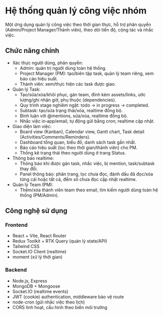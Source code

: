 # Hệ thống quản lý công việc nhóm

Một ứng dụng quản lý công việc theo thời gian thực, hỗ trợ phân quyền (Admin/Project Manager/Thành viên), theo dõi tiến độ, cộng tác và nhắc việc.

## Chức năng chính
- Xác thực người dùng, phân quyền:
  - Admin: quản trị người dùng toàn hệ thống.
  - Project Manager (PM): tạo/biên tập task, quản lý team riêng, xem báo cáo hiệu suất.
  - Thành viên: xem/thực hiện các task được giao.
- Quản lý Task:
  - Tạo/sửa/xóa/khôi phục, gán team, đính kèm assets/links, ước lượng/ghi nhận giờ, phụ thuộc (dependencies).
  - Quy trình stage nghiêm ngặt: todo → in progress → completed.
  - Subtask: tạo/sửa trạng thái/xóa, realtime đồng bộ.
  - Bình luận với @mentions, sửa/xóa, realtime đồng bộ.
  - Nhắc việc in‑app/email, tự động gửi bằng cron; realtime cập nhật.
- Giao diện làm việc:
  - Board view (Kanban), Calendar view, Gantt chart, Task detail (Activities/Comments/Reminders).
  - Dashboard tổng quan, biểu đồ, danh sách task gần nhất.
  - Báo cáo hiệu suất (lọc theo thời gian/thành viên) cho PM.
  - Thống kê trạng thái theo người dùng ở trang Status.
- Thông báo realtime:
  - Thông báo khi được gán task, nhắc việc, bị mention, task/subtask thay đổi.
  - Panel thông báo: phân trang, lọc chưa đọc, đánh dấu đã đọc/xóa từng cái hoặc tất cả, đếm số chưa đọc cập nhật realtime.
- Quản lý Team (PM):
  - Thêm/xóa thành viên team theo email, tìm kiếm người dùng toàn hệ thống (PM/Admin).

## Công nghệ sử dụng

### Frontend
  - React + Vite, React Router
  - Redux Toolkit + RTK Query (quản lý state/API)
  - Tailwind CSS
  - Socket.IO Client (realtime)
  - moment (xử lý thời gian)
  
### Backend
  - Node.js, Express
  - MongoDB + Mongoose
  - Socket.IO (realtime events)
  - JWT (cookie) authentication, middleware bảo vệ route
  - node-cron (gửi nhắc việc theo lịch)
  - CORS linh hoạt, cấu hình theo biến môi trường
